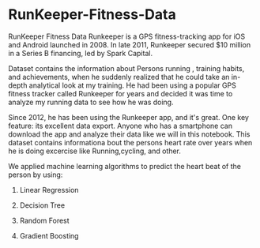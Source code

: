 # RunKeeper-Fitness-Data


RunKeeper Fitness Data
Runkeeper is a GPS fitness-tracking app for iOS and Android launched in 2008. In late 2011, Runkeeper secured $10 million in a Series B financing, led by Spark Capital.

Dataset contains the information about Persons running , training habits, and achievements, when he suddenly realized that he could take an in-depth analytical look at my training. He had been using a popular GPS fitness tracker called Runkeeper for years and decided it was time to analyze my running data to see how he was doing.

Since 2012, he has been using the Runkeeper app, and it's great. One key feature: its excellent data export. Anyone who has a smartphone can download the app and analyze their data like we will in this notebook. This dataset contains informationa bout the persons heart rate over years when he is doing excercise like Running,cycling, and other.

We applied machine learning algorithms to predict the heart beat of the person by using:

1. Linear Regression

2. Decision Tree

3. Random Forest

4. Gradient Boosting
